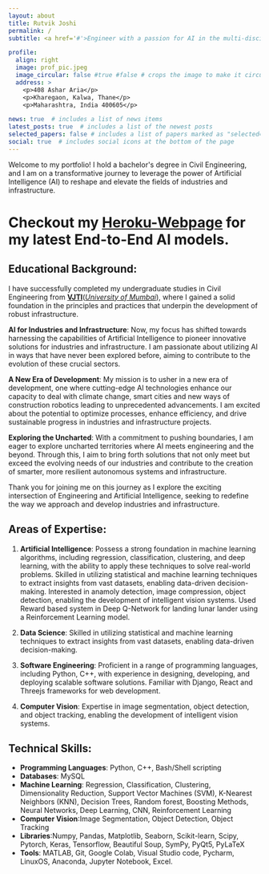 ```yaml
---
layout: about
title: Rutvik Joshi
permalink: /
subtitle: <a href='#'>Engineer with a passion for AI in the multi-disciplinary field</a>. 

profile:
  align: right
  image: prof_pic.jpeg
  image_circular: false #true #false # crops the image to make it circular
  address: >
    <p>408 Ashar Aria</p>
    <p>Kharegaon, Kalwa, Thane</p>
    <p>Maharashtra, India 400605</p>

news: true  # includes a list of news items
latest_posts: true  # includes a list of the newest posts
selected_papers: false # includes a list of papers marked as "selected={true}"
social: true  # includes social icons at the bottom of the page
---
```


Welcome to my portfolio! I hold a bachelor's degree in Civil Engineering, and I am on a transformative journey to leverage the power of Artificial Intelligence (AI) to reshape and elevate the fields of industries and infrastructure.
# Checkout my [Heroku-Webpage](https://bostonhousingprice63-3c32a4fbcdfd.herokuapp.com/) for my latest End-to-End AI models.
## **Educational Background**:
I have successfully completed my undergraduate studies in Civil Engineering from [**VJTI**](https://vjti.ac.in/)([*University of Mumbai*](https://www.bing.com/ck/a?!&&p=39b698e33800fd68JmltdHM9MTcwMjI1MjgwMCZpZ3VpZD0wM2Q3OTUzOS1jYmJkLTZiODMtMDA4ZS04NjcwY2EwZjZhMDkmaW5zaWQ9NTIzMw&ptn=3&ver=2&hsh=3&fclid=03d79539-cbbd-6b83-008e-8670ca0f6a09&psq=university+of+mumbai&u=a1aHR0cHM6Ly9tdS5hYy5pbi8&ntb=1)), where I gained a solid foundation in the principles and practices that underpin the development of robust infrastructure.

**AI for Industries and Infrastructure**:
Now, my focus has shifted towards harnessing the capabilities of Artificial Intelligence to pioneer innovative solutions for industries and infrastructure. I am passionate about utilizing AI in ways that have never been explored before, aiming to contribute to the evolution of these crucial sectors.

**A New Era of Development**:
My mission is to usher in a new era of development, one where cutting-edge AI technologies enhance our capacity to deal with climate change, smart cities and new ways of construction robotics leading to unprecedented advancements. I am excited about the potential to optimize processes, enhance efficiency, and drive sustainable progress in industries and infrastructure projects.

**Exploring the Uncharted**:
With a commitment to pushing boundaries, I am eager to explore uncharted territories where AI meets engineering and the beyond. Through this, I aim to bring forth solutions that not only meet but exceed the evolving needs of our industries and contribute to the creation of smarter, more resilient autonomous systems and infrastructure.

Thank you for joining me on this journey as I explore the exciting intersection of Engineering and Artificial Intelligence, seeking to redefine the way we approach and develop industries and infrastructure.

## **Areas of Expertise**:

1. **Artificial Intelligence**: Possess a strong foundation in machine learning algorithms, including regression, classification, clustering, and deep learning, with the ability to apply these techniques to solve real-world problems. Skilled in utilizing statistical and machine learning techniques to extract insights from vast datasets, enabling data-driven decision-making. Interested in anamoly detection, image compression, object detection, enabling the development of intelligent vision systems. Used Reward based system in Deep Q-Network for landing lunar lander using a Reinforcement Learning model.

2. **Data Science**: Skilled in utilizing statistical and machine learning techniques to extract insights from vast datasets, enabling data-driven decision-making.

3. **Software Engineering**: Proficient in a range of programming languages, including Python, C++, with experience in designing, developing, and deploying scalable software solutions. Familiar with Django, React and Threejs frameworks for web development.

4. **Computer Vision**: Expertise in image segmentation, object detection, and object tracking, enabling the development of intelligent vision systems.

## **Technical Skills**:

+ **Programming Languages**: Python, C++, Bash/Shell scripting <!-- ,JAVA -->
+ **Databases**: MySQL <!--, SQL Server, Azure Cosmos DB, Firebase, MongoDB, Oracle Cloud--> <!-- •Big data ecosystem and cloud:Apache Spark, Azure(Basic) -->
+ **Machine Learning**: Regression, Classification, Clustering, Dimensionality Reduction, Support Vector Machines (SVM), K-Nearest Neighbors (KNN), Decision Trees, Random forest, Boosting Methods, Neural Networks, Deep Learning, CNN, Reinforcement Learning <!--,, RNN, LSTM, GRU, VAE, GAN, Statistics, Probability Distribution  -->
+ **Computer Vision**:Image Segmentation, Object Detection, Object Tracking
+ **Libraries**:Numpy, Pandas, Matplotlib, Seaborn, Scikit-learn, Scipy, Pytorch, Keras, Tensorflow, Beautiful Soup, SymPy, PyQt5, PyLaTeX
+ **Tools**: MATLAB, Git, Google Colab, Visual Studio code, Pycharm, LinuxOS, Anaconda, Jupyter Notebook, Excel. <!-- Azure Databricks, Jira, Bitbucket, Confluence, -->
<!-- Management Information Systems - Competencies: A/B Testing, Teamwork, Agile, Customer-obsessed, Scrum, Analytical, Leadership, Critical ThinkingGreetings -->

<!-- Text can be **bold**, _italic_, or ~~strikethrough~~. -->

<!-- **Important links** -->
<!-- 1. [**Machine Learning roadmap**](https://rutvikjoshi63.github.io/blogs/Machine-Learning-roadmap/). -->

<!-- 1. [**Machine Learning roadmap**](https://rutvikjoshi63.github.io/blog/2023/Machine-Learning-roadmap/). -->

<!-- Check out this blog [https://www.robotixwithsina.com/8-machine-learning-books-for-beginners-in-2023/?ref=robotixwithsina-newsletter](Ml/Dl textbook by Sina) -->
<!-- 2. [**Masters**](https://rutvikjoshi63.github.io/blog/2023/Masters/) -->

<!-- 6. [**discord**](https://discord.com/channels/759039091433013309/759039091433013312) -->

<!-- [Stanford Engineering Everywhere-Introduction to Robotics](https://see.stanford.edu/Course/CS223A) -->

<!-- There should be whitespace between paragraphs. -->

<!-- The code is already in, just name your picture `prof_pic.jpg` and put it in the `img/` folder. -->

<!-- Put your address / P.O. box / other info right below your picture. You can also disable any of these elements by editing `profile` property of the YAML header of your `_pages/about.md`. Edit `_bibliography/papers.bib` and Jekyll will render your [publications page](/al-folio/publications/) automatically.

Link to your social media connections, too. This theme is set up to use [Font Awesome icons](http://fortawesome.github.io/Font-Awesome/) and [Academicons](https://jpswalsh.github.io/academicons/), like the ones below. Add your Facebook, Twitter, LinkedIn, Google Scholar, or just disable all of them. -->


<!-- {% highlight ruby %}
>sudo bundle install \\
>jekyll serve
>git add --all -- :\!startjekyll
{% endhighlight %} -->
